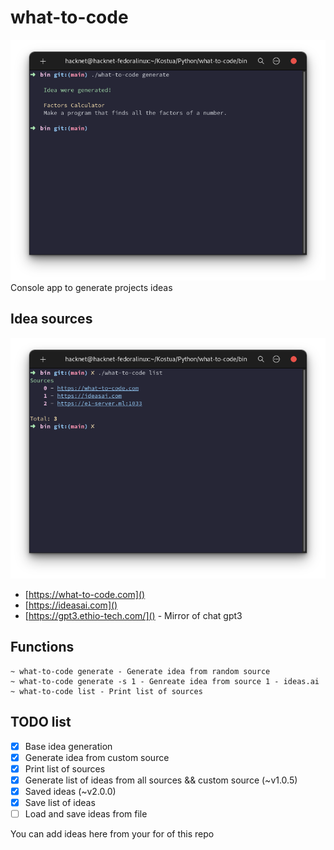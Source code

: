 # what-to-code
![image](docs/imgs/base_generate.png)
Console app to generate projects ideas


## Idea sources
![image](docs/imgs/sources.png)
- [https://what-to-code.com]()
- [https://ideasai.com]()
- [https://gpt3.ethio-tech.com/]() - Mirror of chat gpt3


## Functions
```
~ what-to-code generate - Generate idea from random source
~ what-to-code generate -s 1 - Genreate idea from source 1 - ideas.ai
~ what-to-code list - Print list of sources
```

## TODO list
- [x] Base idea generation
- [x] Generate idea from custom source
- [x] Print list of sources
- [x] Generate list of ideas from all sources && custom source (~v1.0.5)
- [x] Saved ideas (~v2.0.0)
- [x] Save list of ideas
- [ ] Load and save ideas from file

You can add ideas here from your for of this repo
